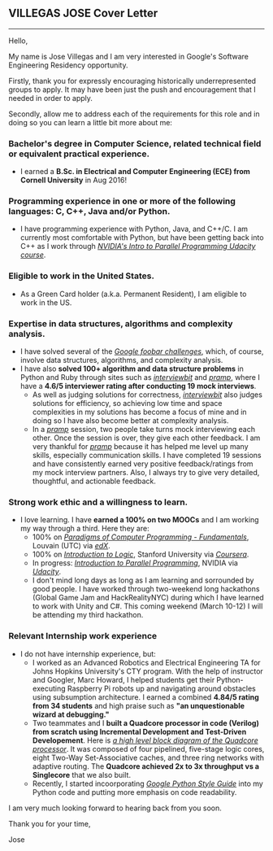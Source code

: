 ## VILLEGAS JOSE Cover Letter

---
Hello,

My name is Jose Villegas and I am very interested in Google's Software Engineering Residency opportunity. 

Firstly, thank you for expressly encouraging historically underrepresented groups to apply. It  may have been just the push and encouragement that I needed in order to apply.

Secondly, allow me to address each of the requirements for this role and in doing so you can learn a little bit more about me:

### Bachelor's degree in Computer Science, related technical field or equivalent practical experience.

- I earned a **B.Sc. in Electrical and Computer Engineering (ECE) from Cornell University** in Aug 2016!

### Programming experience in one or more of the following languages: C, C++, Java and/or Python.

- I have programming experience with Python, Java, and C++/C. I am currently most comfortable with Python, but have been getting back into C++ as I work through [*NVIDIA's Intro to Parallel Programming Udacity course*](https://www.bit.do/nvidiacourse).

### Eligible to work in the United States.

- As a Green Card holder (a.k.a. Permanent Resident), I am eligible to work in the US.

### Expertise in data structures, algorithms and complexity analysis.

- I have solved several of the [*Google foobar challenges*](https://foobar.withgoogle.com), which, of course, involve data structures, algorithms, and complexity analysis.
- I have also **solved 100+ algorithm and data structure problems** in Python and Ruby through sites such as [*interviewbit*](https://www.interviewbit.com) and [*pramp*](https://www.pramp.com), where I have a **4.6/5 interviewer rating after conducting 19 mock interviews**.
  - As well as judging solutions for correctness, [*interviewbit*](https://www.interviewbit.com) also judges solutions for efficiency, so achieving low time and space complexities in my solutions has become a focus of mine and in doing so I have also become better at complexity analysis.
  - In a [*pramp*](https://www.pramp.com) session, two people take turns mock interviewing each other. Once the session is over, they give each other feedback. I am very thankful for [*pramp*](https://www.pramp.com) because it has helped me level up many skills, especially communication skills. I have completed 19 sessions and have consistently earned very positive feedback/ratings from my mock interview partners. Also, I always try to give very detailed, thoughtful, and actionable feedback.

### Strong work ethic and a willingness to learn.

- I love learning. I have **earned a 100% on two MOOCs** and I am working my way through a third. Here they are:
  - 100% on [*Paradigms of Computer Programming - Fundamentals*](https://www.bit.do/louv), Louvain (UTC) via [*edX*](https://www.edx.org).
  - 100% on [*Introduction to Logic*](https://www.bit.do/stanf), Stanford University via [*Coursera*](https://www.coursera.org).
  - In progress: [*Introduction to Parallel Programming*](https://www.bit.do/nvidiacourse), NVIDIA via [*Udacity*](https://www.udacity.com).
  - I don't mind long days as long as I am learning and sorrounded by good people. I have worked through two-weekend long hackathons (Global Game Jam and HackRealityNYC) during which I have learned to work with Unity and C#. This coming weekend (March 10-12) I will be attending my third hackathon.

### Relevant Internship work experience

- I do not have internship experience, but:
  - I worked as an Advanced Robotics and Electrical Engineering TA for Johns Hopkins University's CTY program. With the help of instructor and Googler, Marc Howard, I helped students get their Python-executing Raspberry Pi robots up and navigating around obstacles using subsumption architecture. I earned a combined **4.84/5 rating from 34 students** and high praise such as **"an unquestionable wizard at debugging."** 
  - Two teammates and I **built a Quadcore processor in code (Verilog) from scratch using Incremental Development and Test-Driven Developement**. Here is [*a high level block diagram of the Quadcore processor*](https://www.bit.do/blockdiagram). It was composed of four pipelined, five-stage logic cores, eight Two-Way Set-Associative caches, and three ring networks with adaptive routing. The **Quadcore achieved 2x to 3x throughput vs a Singlecore** that we also built.
  - Recently, I started incoorporating [*Google Python Style Guide*](https://google.github.io/styleguide/pyguide.html) into my Python code and putting more emphasis on code readability.

I am very much looking forward to hearing back from you soon.

Thank you for your time,

Jose